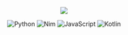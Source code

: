 <p align="center"><img src="https://img.shields.io/badge/Linux-FCC624?style=for-the-badge&logo=linux&logoColor=black"></p>


<p align="center">
    <img src="https://img.shields.io/badge/python-3670A0?style=for-the-badge&logo=python&logoColor=ffdd54" alt="Python">
    <img src="https://img.shields.io/badge/nim-%23FFE953.svg?style=for-the-badge&logo=nim&logoColor=white" alt="Nim">
    <img src="https://img.shields.io/badge/javascript-%23323330.svg?style=for-the-badge&logo=javascript&logoColor=%23F7DF1E" alt="JavaScript">
    <img src="https://img.shields.io/badge/Kotlin-0095D5?&style=for-the-badge&logo=kotlin&logoColor=white" alt="Kotlin">
</p>
